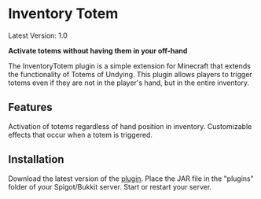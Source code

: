 # Inventory Totem

Latest Version: 1.0

**Activate totems without having them in your off-hand**

The InventoryTotem plugin is a simple extension for Minecraft that extends the functionality
of Totems of Undying. This plugin allows players to trigger totems even if
they are not in the player's hand, but in the entire inventory.

Features
--------
Activation of totems regardless of hand position in inventory.
Customizable effects that occur when a totem is triggered.

Installation
--------
Download the latest version of the [plugin](https://github.com/ViaVersion).
Place the JAR file in the "plugins" folder of your Spigot/Bukkit server.
Start or restart your server.

